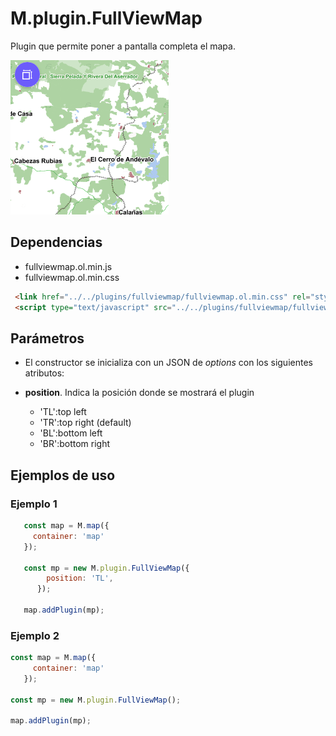 # M.plugin.FullViewMap

Plugin que permite poner a pantalla completa el mapa.

![Imagen1](./img/fullViewMap_1.png)

## Dependencias

- fullviewmap.ol.min.js
- fullviewmap.ol.min.css


```html
 <link href="../../plugins/fullviewmap/fullviewmap.ol.min.css" rel="stylesheet" />
 <script type="text/javascript" src="../../plugins/fullviewmap/fullviewmap.ol.min.js"></script>
```

## Parámetros

- El constructor se inicializa con un JSON de _options_ con los siguientes atributos:

- **position**. Indica la posición donde se mostrará el plugin
    - 'TL':top left
    - 'TR':top right (default)
    - 'BL':bottom left
    - 'BR':bottom right

## Ejemplos de uso

### Ejemplo 1
```javascript
   const map = M.map({
     container: 'map'
   });

   const mp = new M.plugin.FullViewMap({
        position: 'TL',
      });

   map.addPlugin(mp);
```
### Ejemplo 2
```javascript
const map = M.map({
     container: 'map'
   });

const mp = new M.plugin.FullViewMap();

map.addPlugin(mp);
```
